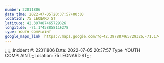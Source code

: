 ```yaml
---
number: 22011806
date_time: 2022-07-05T20:37:57+00:00
location: 75 LEONARD ST
latitude: 42.397887465729326
longitude: -71.17458858116278
type: YOUTH COMPLAINT
google_maps_link: https://maps.google.com/?q=42.397887465729326,-71.17458858116278
---
```


;;;;;;Incident #: 22011806  Date: 2022-07-05 20:37:57   Type: YOUTH COMPLAINT;;;Location: 75 LEONARD ST;;;

